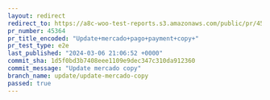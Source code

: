 ```yaml
---
layout: redirect
redirect_to: https://a8c-woo-test-reports.s3.amazonaws.com/public/pr/45364/e2e/index.html
pr_number: 45364
pr_title_encoded: "Update+mercado+pago+payment+copy+"
pr_test_type: e2e
last_published: "2024-03-06 21:06:52 +0000"
commit_sha: 1d5f0bd3b7408eee1109e9dec347c310da912360
commit_message: "Update mercado copy"
branch_name: update/update-mercado-copy
passed: true
---
```


